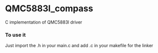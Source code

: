 # QMC5883l_compass
C implementation of QMC5883l driver


### To use it
  Just import the .h in your main.c and add .c in your makefile for the linker
